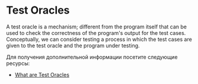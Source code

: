 # Test Oracles

A test oracle is a mechanism; different from the program itself that can be used to check the correctness of the program's output for the test cases. Conceptually, we can consider testing a process in which the test cases are given to the test oracle and the program under testing.

Для получения дополнительной информации посетите следующие ресурсы:

- [What are Test Oracles](https://ecomputernotes.com/software-engineering/what-are-test-oracles)

